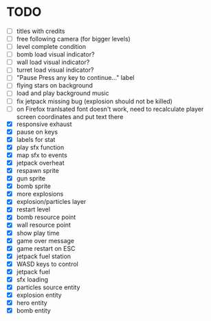 TODO
====
- [ ] titles with credits
- [ ] free following camera (for bigger levels)
- [ ] level complete condition
- [ ] bomb load visual indicator?
- [ ] wall load visual indicator?
- [ ] turret load visual indicator?
- [ ] "Pause<LF> Press any key to continue..." label
- [ ] flying stars on background
- [ ] load and play background music
- [ ] fix jetpack missing bug (explosion should not be killed)
- [ ] on Firefox tranlsated font doesn't work, need to recalculate player screen coordinates and put text there
- [x] responsive exhaust
- [x] pause on keys
- [x] labels for stat
- [x] play sfx function
- [x] map sfx to events
- [x] jetpack overheat
- [x] respawn sprite
- [x] gun sprite
- [x] bomb sprite
- [x] more explosions
- [x] explosion/particles layer
- [x] restart level
- [x] bomb resource point
- [x] wall resource point
- [x] show play time
- [x] game over message
- [x] game restart on ESC
- [x] jetpack fuel station
- [x] WASD keys to control
- [x] jetpack fuel
- [x] sfx loading
- [x] particles source entity
- [x] explosion entity
- [x] hero entity
- [x] bomb entity
